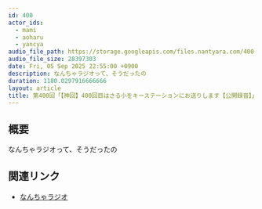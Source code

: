 ```yaml
---
id: 400
actor_ids:
  - mami
  - aoharu
  - yancya
audio_file_path: https://storage.googleapis.com/files.nantyara.com/400.mp3
audio_file_size: 28397303
date: Fri, 05 Sep 2025 22:55:00 +0900
description: なんちゃラジオって、そうだったの
duration: 1180.0297916666666
layout: article
title: 第400回「【神回】400回目はさる小をキーステーションにお送りします【公開録音】」
---
```

## 概要

なんちゃラジオって、そうだったの

## 関連リンク

* [なんちゃラジオ](Pod)

